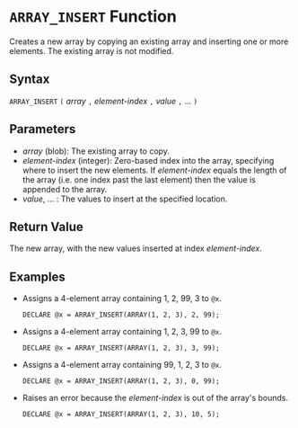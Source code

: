 # `ARRAY_INSERT` Function

Creates a new array by copying an existing array and inserting one or more elements. The existing array is not modified.

## Syntax

`ARRAY_INSERT` `(` *array* `,` *element-index* `,` *value* `,` ... `)`

## Parameters

- *array* (blob): The existing array to copy.
- *element-index* (integer): Zero-based index into the array, specifying where to insert the new elements. If *element-index* equals the length of the array (i.e. one index past the last element) then the value is appended to the array.
- *value*, ... : The values to insert at the specified location.

## Return Value

The new array, with the new values inserted at index *element-index*.

## Examples

- Assigns a 4-element array containing 1, 2, 99, 3 to `@x`.

    ```
    DECLARE @x = ARRAY_INSERT(ARRAY(1, 2, 3), 2, 99);
    ```

- Assigns a 4-element array containing 1, 2, 3, 99 to `@x`.

    ```
    DECLARE @x = ARRAY_INSERT(ARRAY(1, 2, 3), 3, 99);
    ```

- Assigns a 4-element array containing 99, 1, 2, 3 to `@x`.

    ```
    DECLARE @x = ARRAY_INSERT(ARRAY(1, 2, 3), 0, 99);
    ```

- Raises an error because the *element-index* is out of the array's bounds.

    ```
    DECLARE @x = ARRAY_INSERT(ARRAY(1, 2, 3), 10, 5);
    ```
